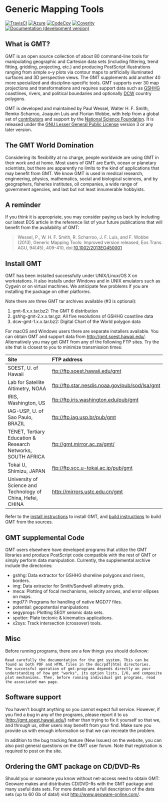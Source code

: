 # Generic Mapping Tools

[![TravisCI](http://img.shields.io/travis/GenericMappingTools/gmt/master.svg?label=TravisCI)](https://travis-ci.org/GenericMappingTools/gmt)
[![Azure](https://dev.azure.com/GenericMappingTools/GMT/_apis/build/status/GenericMappingTools.gmt?branchName=master)](https://dev.azure.com/GenericMappingTools/GMT/_build/latest?definitionId=2&branchName=master)
[![CodeCov](https://img.shields.io/codecov/c/github/GenericMappingTools/gmt.svg)](https://codecov.io/gh/GenericMappingTools/gmt/)
[![Coverity](https://scan.coverity.com/projects/7153/badge.svg)](https://scan.coverity.com/projects/gmt)
[![Documentation (development version)](https://img.shields.io/badge/docs-development-green.svg)](http://docs.generic-mapping-tools.org/dev/)

## What is GMT?

GMT is an open source collection of about 80 command-line tools for manipulating
geographic and Cartesian data sets (including filtering, trend fitting, gridding,
projecting, etc.) and producing PostScript illustrations ranging from simple x–y
plots via contour maps to artificially illuminated surfaces and 3D perspective
views. The GMT supplements add another 40 more specialized and discipline-specific
tools. GMT supports over 30 map projections and transformations and requires
support data such as [GSHHG](http://www.soest.hawaii.edu/pwessel/gshhg/)
coastlines, rivers, and political boundaries and optionally
[DCW](http://www.soest.hawaii.edu/pwessel/dcw) country polygons.

GMT is developed and maintained by Paul Wessel, Walter H. F. Smith, Remko Scharroo,
Joaquim Luis and Florian Wobbe, with help from a global set of [contributors](AUTHORS.md)
and support by the [National Science Foundation](http://www.nsf.gov/).
It is released under the
[GNU Lesser General Public License](http://www.gnu.org/licenses/lgpl.html)
version 3 or any later version.

## The GMT World Domination

Considering its flexibility at no charge, people worldwide are using GMT in their
work and at home. Most users of GMT are Earth, ocean or planetary scientists, but
there are apparently no limits to the kind of applications that may benefit from
GMT. We know GMT is used in medical research, engineering, physics, mathematics,
social and biological sciences, and by geographers, fisheries institutes, oil
companies, a wide range of government agencies, and last but not least innumerable
hobbyists.

## A reminder

If you think it is appropriate, you may consider paying us back by including
our latest EOS article in the reference list of your future publications that
will benefit from the availability of GMT:

> Wessel, P., W. H. F. Smith, R. Scharroo, J. F. Luis, and F. Wobbe (2013),
> Generic Mapping Tools: Improved version released, Eos Trans. AGU, 94(45),
> 409-410, doi:[10.1002/2013EO450001](https://doi.org/10.1002/2013EO450001)

## Install GMT

GMT has been installed successfully under UNIX/Linux/OS X on workstations.  It
also installs under Windows and in UNIX emulators such as Cygwin or on virtual
machines.  We anticipate few problems if you are installing the package on
other platforms.

Note there are three GMT tar archives available (#3 is optional):

1. gmt-6.x.x.tar.bz2:          The GMT 6 distribution
2. gshhg-gmt-2.x.x.tar.gz:     All five resolutions of GSHHG coastline data
3. dcw-gmt-1.x.x.tar.bz2:      Digital Chart of the World polygon data

For macOS and Windows users there are separate installers available.
You can obtain GMT and support data from http://gmt.soest.hawaii.edu/.
Alternatively you may get GMT from any of the following FTP sites.
Try the site that is closest to you to minimize transmission times:

| Site                                                        | FTP address                                         |
|:------------------------------------------------------------|:----------------------------------------------------|
| SOEST, U. of Hawaii                                         | ftp://ftp.soest.hawaii.edu/gmt                      |
| Lab for Satellite Altimetry, NOAA                           | ftp://ftp.star.nesdis.noaa.gov/pub/sod/lsa/gmt      |
| IRIS, Washington, US                                        | ftp://ftp.iris.washington.edu/pub/gmt               |
| IAG-USP, U. of Sao Paulo, BRAZIL                            | ftp://ftp.iag.usp.br/pub/gmt                        |
| TENET, Tertiary Education & Research Networks, SOUTH AFRICA | ftp://gmt.mirror.ac.za/gmt/                         |
| Tokai U, Shimizu, JAPAN                                     | ftp://ftp.scc.u-tokai.ac.jp/pub/gmt                 |
| University of Science and Technology of China, Hefei, CHINA | http://mirrors.ustc.edu.cn/gmt                      |


Refer to the [install instructions](INSTALL.md) to install GMT,
and [build instructions](BUILDING.md) to build GMT from the sources.

## GMT supplemental Code

GMT users elsewhere have developed programs that utilize the GMT libraries and
produce PostScript code compatible with the rest of GMT or simply perform data
manipulation. Currently, the supplemental archive include the directories:

-  gshhg: Data extractor for GSHHG shoreline polygons and rivers, borders.
-  img: Data extractor for Smith/Sandwell altimetry grids.
-  meca: Plotting of focal mechanisms, velocity arrows, and error ellipses on maps.
-  mgd77: Programs for handling of native MGD77 files.
-  potential: geopotential manipulations
-  segyprogs: Plotting SEGY seismic data sets.
-  spotter: Plate tectonic & kinematics applications.
-  x2sys: Track intersection (crossover) tools.

## Misc

Before running programs, there are a few things you should do/know:

    Read carefully the documentation for the gmt system. This can be
    found as both PDF and HTML files in the doc/pdf|html directories.
    The successful operation of gmt-programs depends directly on your
    understanding of how gmt "works", its option lists, I/O, and composite
    plot mechanisms. Then, before running individual gmt programs, read
    the associated man page.

## Software support

You haven't bought anything so you cannot expect full service.  However, if
you find a bug in any of the programs, please report it to us
(http://gmt.soest.hawaii.edu/) rather than trying to fix it yourself so that
we, and through us, other users may benefit from your find.  Make sure you
provide us with enough information so that we can recreate the problem.

In addition to the bug tracking feature (New Issues) on the website, you
can also post general questions on the GMT user forum.  Note that registration
is required to post on the site.

## Ordering the GMT package on CD/DVD-Rs

Should you or someone you know without net-access need to obtain GMT:
Geoware makes and distributes CD/DVD-Rs with the GMT package and many
useful data sets.  For more details and a full description of the data
sets (up to 60 Gb of data!) visit http://www.geoware-online.com/.
